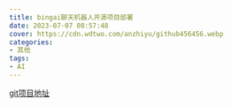 ```yaml
---
title: bingai聊天机器人开源项目部署
date: 2023-07-07 08:57:48
cover: https://cdn.wdtwo.com/anzhiyu/github456456.webp
categories:
- 其他
tags:
- AI
---
```


[git项目地址](https://github.com/wdtwo/go-proxy-bingai)




